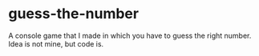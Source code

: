 # guess-the-number
A console game that I made in which you have to guess the right number. Idea is not mine, but code is.
